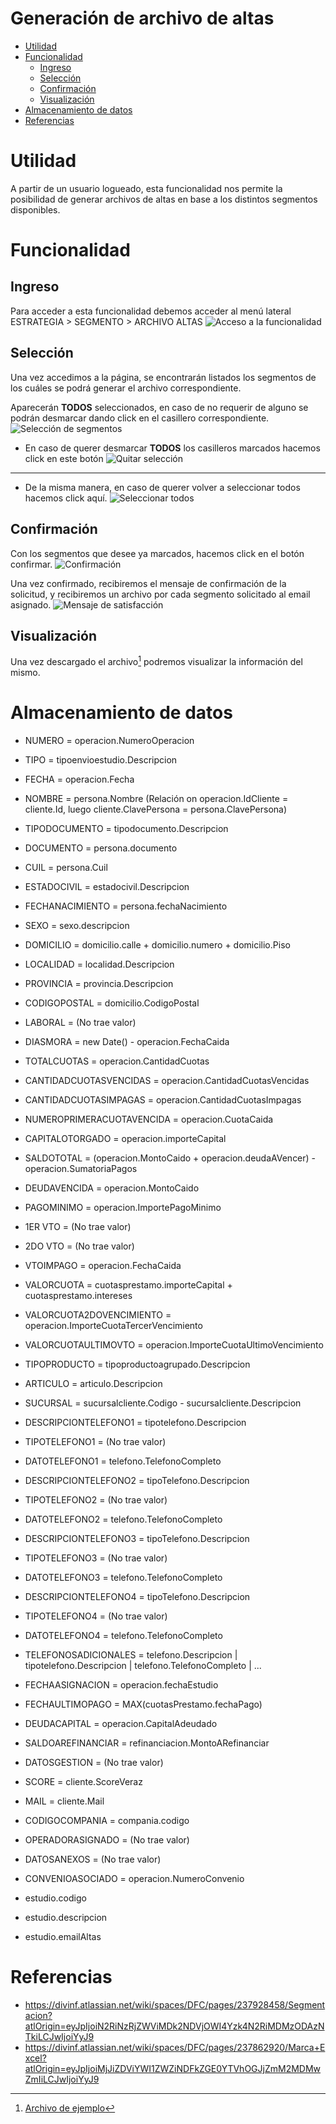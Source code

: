 # Generación de archivo de altas

- [Utilidad](#utilidad)
- [Funcionalidad](#funcionalidad)
  - [Ingreso](#ingreso)
  - [Selección](#selección)
  - [Confirmación](#confirmación)
  - [Visualización](#visualización)
- [Almacenamiento de datos](#almacenamiento-de-datos)
- [Referencias](#referencias)

# Utilidad

A partir de un usuario logueado, esta funcionalidad nos permite la posibilidad de generar archivos de altas en base a los distintos segmentos disponibles.

# Funcionalidad

## Ingreso

Para acceder a esta funcionalidad debemos acceder al menú lateral
ESTRATEGIA > SEGMENTO > ARCHIVO ALTAS
![Acceso a la funcionalidad](/attachments/arch_altas_menu.png)

## Selección

Una vez accedimos a la página, se encontrarán listados los segmentos de los cuáles se podrá generar el archivo correspondiente.

Aparecerán **TODOS** seleccionados, en caso de no requerir de alguno se podrán desmarcar dando click en el casillero correspondiente.
![Selección de segmentos](/attachments/seleccion_segmentos.png)


- En caso de querer desmarcar **TODOS** los casilleros marcados hacemos click en este botón
![Quitar selección](/attachments/quitar_seleccion.png)

---
- De la misma manera, en caso de querer volver a seleccionar todos hacemos click aquí.
![Seleccionar todos](/attachments/seleccionar_todos.png)



## Confirmación

Con los segmentos que desee ya marcados, hacemos click en el botón confirmar.
![Confirmación](/attachments/confirmacion.png)

Una vez confirmado, recibiremos el mensaje de confirmación de la solicitud, y recibiremos un archivo por cada segmento solicitado al email asignado.
![Mensaje de satisfacción](/attachments/mensaje.png)

## Visualización

Una vez descargado el archivo[^1] podremos visualizar la información del mismo.

[^1]: [Archivo de ejemplo](/attachments/20250801122546ESTUDIOALTAS.XLS)

# Almacenamiento de datos


- NUMERO = operacion.NumeroOperacion
- TIPO = tipoenvioestudio.Descripcion
- FECHA = operacion.Fecha
- NOMBRE = persona.Nombre (Relación on operacion.IdCliente = cliente.Id, luego cliente.ClavePersona = persona.ClavePersona)
- TIPODOCUMENTO = tipodocumento.Descripcion
- DOCUMENTO = persona.documento
- CUIL = persona.Cuil
- ESTADOCIVIL = estadocivil.Descripcion
- FECHANACIMIENTO = persona.fechaNacimiento
- SEXO = sexo.descripcion
- DOMICILIO = domicilio.calle + domicilio.numero + domicilio.Piso
- LOCALIDAD = localidad.Descripcion
- PROVINCIA = provincia.Descripcion
- CODIGOPOSTAL = domicilio.CodigoPostal
- LABORAL = (No trae valor)
- DIASMORA = new Date() - operacion.FechaCaida
- TOTALCUOTAS = operacion.CantidadCuotas
- CANTIDADCUOTASVENCIDAS = operacion.CantidadCuotasVencidas
- CANTIDADCUOTASIMPAGAS = operacion.CantidadCuotasImpagas
- NUMEROPRIMERACUOTAVENCIDA = operacion.CuotaCaida
- CAPITALOTORGADO = operacion.importeCapital
- SALDOTOTAL = (operacion.MontoCaido + operacion.deudaAVencer) - operacion.SumatoriaPagos
- DEUDAVENCIDA = operacion.MontoCaido
- PAGOMINIMO = operacion.ImportePagoMinimo
- 1ER VTO = (No trae valor)
- 2DO VTO = (No trae valor)
- VTOIMPAGO = operacion.FechaCaida
- VALORCUOTA = cuotasprestamo.importeCapital + cuotasprestamo.intereses
- VALORCUOTA2DOVENCIMIENTO = operacion.ImporteCuotaTercerVencimiento
- VALORCUOTAULTIMOVTO = operacion.ImporteCuotaUltimoVencimiento
- TIPOPRODUCTO = tipoproductoagrupado.Descripcion
- ARTICULO = articulo.Descripcion
- SUCURSAL = sucursalcliente.Codigo - sucursalcliente.Descripcion
- DESCRIPCIONTELEFONO1 = tipotelefono.Descripcion
- TIPOTELEFONO1 = (No trae valor)
- DATOTELEFONO1 = telefono.TelefonoCompleto
- DESCRIPCIONTELEFONO2 = tipoTelefono.Descripcion
- TIPOTELEFONO2 = (No trae valor)
- DATOTELEFONO2 = telefono.TelefonoCompleto
- DESCRIPCIONTELEFONO3 = tipoTelefono.Descripcion
- TIPOTELEFONO3 = (No trae valor)
- DATOTELEFONO3 = telefono.TelefonoCompleto
- DESCRIPCIONTELEFONO4 = tipoTelefono.Descripcion
- TIPOTELEFONO4 = (No trae valor)
- DATOTELEFONO4 = telefono.TelefonoCompleto
- TELEFONOSADICIONALES = telefono.Descripcion | tipotelefono.Descripcion | telefono.TelefonoCompleto | ...
- FECHAASIGNACION = operacion.fechaEstudio
- FECHAULTIMOPAGO = MAX(cuotasPrestamo.fechaPago)
- DEUDACAPITAL = operacion.CapitalAdeudado
- SALDOAREFINANCIAR = refinanciacion.MontoARefinanciar
- DATOSGESTION = (No trae valor)
- SCORE = cliente.ScoreVeraz
- MAIL = cliente.Mail
- CODIGOCOMPANIA = compania.codigo
- OPERADORASIGNADO = (No trae valor)
- DATOSANEXOS = (No trae valor)
- CONVENIOASOCIADO = operacion.NumeroConvenio





- estudio.codigo
- estudio.descripcion
- estudio.emailAltas


# Referencias

- https://divinf.atlassian.net/wiki/spaces/DFC/pages/237928458/Segmentacion?atlOrigin=eyJpIjoiN2RiNzRjZWViMDk2NDVjOWI4Yzk4N2RiMDMzODAzNTkiLCJwIjoiYyJ9
- https://divinf.atlassian.net/wiki/spaces/DFC/pages/237862920/Marca+Excel?atlOrigin=eyJpIjoiMjJiZDViYWI1ZWZiNDFkZGE0YTVhOGJjZmM2MDMwZmIiLCJwIjoiYyJ9